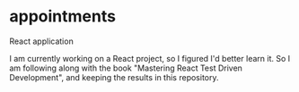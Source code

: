 # appointments
React application

I am currently working on a React project, so I figured I'd better learn it.
So I am following along with the book "Mastering React Test Driven Development",
and keeping the results in this repository.
